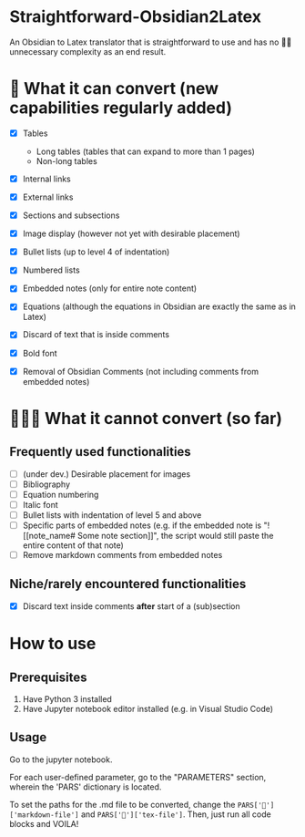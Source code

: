 # Straightforward-Obsidian2Latex
An Obsidian to Latex translator that is straightforward to use and has no 🐂💩 unnecessary complexity as an end result.

# 💪 What it can convert (new capabilities regularly added)

- [X] Tables
  - Long tables (tables that can expand to more than 1 pages)
  - Non-long tables
- [X] Internal links
- [X] External links
- [X] Sections and subsections
- [X] Image display (however not yet with desirable placement)
- [X] Bullet lists (up to level 4 of indentation)
- [X] Numbered lists
- [X] Embedded notes (only for entire note content)
- [X] Equations (although the equations in Obsidian are exactly the same as in Latex)
- [X] Discard of text that is inside comments
- [X] Bold font
- [X] Removal of Obsidian Comments (not including comments from embedded notes)



# 👨‍💻🚧 What it cannot convert (so far)
## Frequently used functionalities

- [ ] (under dev.) Desirable placement for images
- [ ] Bibliography
- [ ] Equation numbering
- [ ] Italic font
- [ ] Bullet lists with indentation of level 5 and above
- [ ] Specific parts of embedded notes (e.g. if the embedded note is "![[note_name# Some note section]]", the script would still paste the entire content of that note)
- [ ] Remove markdown comments from embedded notes

## Niche/rarely encountered functionalities
- [X] Discard text inside comments **after** start of a (sub)section


# How to use
## Prerequisites
1. Have Python 3 installed
2. Have Jupyter notebook editor installed (e.g. in Visual Studio Code)

## Usage
Go to the jupyter notebook. 

For each user-defined parameter, go to the "PARAMETERS" section, wherein the 'PARS' dictionary is located.

To set the paths for the .md file to be converted, change the `PARS['📂']['markdown-file']` and `PARS['📂']['tex-file']`.
Then, just run all code blocks and VOILA!
